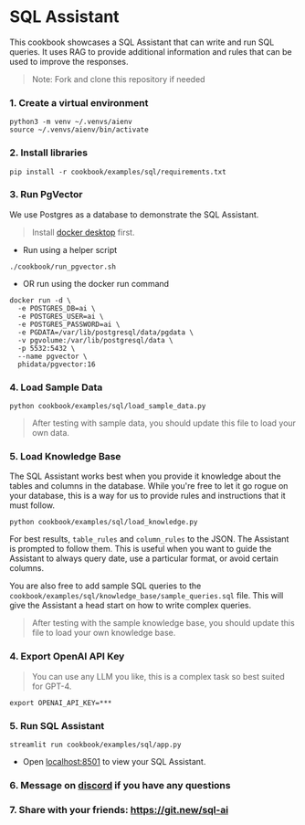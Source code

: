 # SQL Assistant

This cookbook showcases a SQL Assistant that can write and run SQL queries.
It uses RAG to provide additional information and rules that can be used to improve the responses.

> Note: Fork and clone this repository if needed

### 1. Create a virtual environment

```shell
python3 -m venv ~/.venvs/aienv
source ~/.venvs/aienv/bin/activate
```

### 2. Install libraries

```shell
pip install -r cookbook/examples/sql/requirements.txt
```

### 3. Run PgVector

We use Postgres as a database to demonstrate the SQL Assistant.

> Install [docker desktop](https://docs.docker.com/desktop/install/mac-install/) first.

- Run using a helper script

```shell
./cookbook/run_pgvector.sh
```

- OR run using the docker run command

```shell
docker run -d \
  -e POSTGRES_DB=ai \
  -e POSTGRES_USER=ai \
  -e POSTGRES_PASSWORD=ai \
  -e PGDATA=/var/lib/postgresql/data/pgdata \
  -v pgvolume:/var/lib/postgresql/data \
  -p 5532:5432 \
  --name pgvector \
  phidata/pgvector:16
```

### 4. Load Sample Data

```shell
python cookbook/examples/sql/load_sample_data.py
```

> After testing with sample data, you should update this file to load your own data.

### 5. Load Knowledge Base

The SQL Assistant works best when you provide it knowledge about the tables and columns in the database.
While you're free to let it go rogue on your database, this is a way for us to provide rules and instructions that
it must follow.

```shell
python cookbook/examples/sql/load_knowledge.py
```

For best results, `table_rules` and `column_rules` to the JSON. The Assistant is prompted to follow them.
This is useful when you want to guide the Assistant to always query date, use a particular format, or avoid certain columns.

You are also free to add sample SQL queries to the `cookbook/examples/sql/knowledge_base/sample_queries.sql` file.
This will give the Assistant a head start on how to write complex queries.

> After testing with the sample knowledge base, you should update this file to load your own knowledge base.

### 4. Export OpenAI API Key

> You can use any LLM you like, this is a complex task so best suited for GPT-4.

```shell
export OPENAI_API_KEY=***
```

### 5. Run SQL Assistant

```shell
streamlit run cookbook/examples/sql/app.py
```

- Open [localhost:8501](http://localhost:8501) to view your SQL Assistant.

### 6. Message on [discord](https://discord.gg/4MtYHHrgA8) if you have any questions

### 7. Share with your friends: https://git.new/sql-ai
